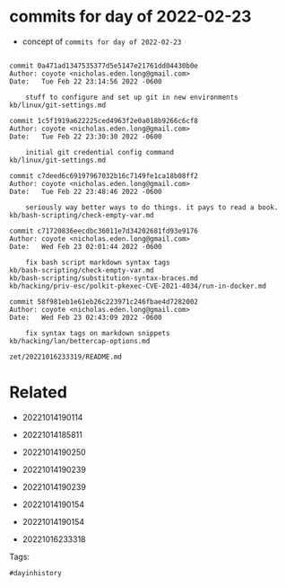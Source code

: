 # commits for day of 2022-02-23

- concept of `commits for day of 2022-02-23`

```

commit 0a471ad1347535377d5e5147e21761dd04430b0e
Author: coyote <nicholas.eden.long@gmail.com>
Date:   Tue Feb 22 23:14:56 2022 -0600

    stuff to configure and set up git in new environments
kb/linux/git-settings.md

commit 1c5f1919a622225ced4963f2e0a018b9266c6cf8
Author: coyote <nicholas.eden.long@gmail.com>
Date:   Tue Feb 22 23:30:30 2022 -0600

    initial git credential config command
kb/linux/git-settings.md

commit c7deed6c69197967032b16c7149fe1ca18b08ff2
Author: coyote <nicholas.eden.long@gmail.com>
Date:   Tue Feb 22 23:48:46 2022 -0600

    seriously way better ways to do things. it pays to read a book.
kb/bash-scripting/check-empty-var.md

commit c71720836eecdbc36011e7d34202681fd93e9176
Author: coyote <nicholas.eden.long@gmail.com>
Date:   Wed Feb 23 02:01:44 2022 -0600

    fix bash script markdown syntax tags
kb/bash-scripting/check-empty-var.md
kb/bash-scripting/substitution-syntax-braces.md
kb/hacking/priv-esc/polkit-pkexec-CVE-2021-4034/run-in-docker.md

commit 58f981eb1e61eb26c223971c246fbae4d7282002
Author: coyote <nicholas.eden.long@gmail.com>
Date:   Wed Feb 23 02:43:09 2022 -0600

    fix syntax tags on markdown snippets
kb/hacking/lan/bettercap-options.md
```

` zet/20221016233319/README.md `

# Related

- 20221014190114

- 20221014185811

- 20221014190250

- 20221014190239

- 20221014190239

- 20221014190154

- 20221014190154

- 20221016233318

Tags:

    #dayinhistory
